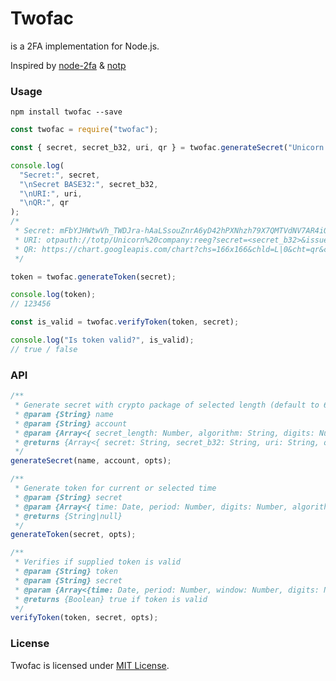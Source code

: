 # Twofac

is a 2FA implementation for Node.js.

Inspired by [node-2fa](https://github.com/jeremyscalpello/node-2fa) & [notp](https://github.com/guyht/notp)

### Usage

`npm install twofac --save`

```javascript
const twofac = require("twofac");

const { secret, secret_b32, uri, qr } = twofac.generateSecret("Unicorn company", "username");

console.log(
  "Secret:", secret,
  "\nSecret BASE32:", secret_b32,
  "\nURI:", uri,
  "\nQR:", qr
);
/*
 * Secret: mFbYJHWtwVh_TWDJra-hAaLSsouZnrA6yD42hPXNhzh79X7QMTVdNV7AR4iOLlcUDtTUAuG6wTVqNuQKB_6IFQ
 * URI: otpauth://totp/Unicorn%20company:reeg?secret=<secret_b32>&issuer=Unicorn%20company&algorithm=SHA1&digits=6&period=30
 * QR: https://chart.googleapis.com/chart?chs=166x166&chld=L|0&cht=qr&chl=otpauth%3A%2F%2Ftotp%2FUnicorn%20company%3Areeg%3Fsecret%3D<secret_b32>%26issuer%3DUnicorn%20company%26algorithm%3DSHA1%26digits%3D6%26period%3D30
 */

token = twofac.generateToken(secret);

console.log(token);
// 123456

const is_valid = twofac.verifyToken(token, secret);

console.log("Is token valid?", is_valid);
// true / false
```

### API

```javascript
/**
 * Generate secret with crypto package of selected length (default to 64)
 * @param {String} name
 * @param {String} account
 * @param {Array<{ secret_length: Number, algorithm: String, digits: Number, period: Number }>} [opts]
 * @returns {Array<{ secret: String, secret_b32: String, uri: String, qr: String }}
 */
generateSecret(name, account, opts);
```

```javascript
/**
 * Generate token for current or selected time
 * @param {String} secret
 * @param {Array<{ time: Date, period: Number, digits: Number, algorithm: String, counter: Number }>} [opts]
 * @returns {String|null}
 */
generateToken(secret, opts);
```

```javascript
/**
 * Verifies if supplied token is valid
 * @param {String} token
 * @param {String} secret
 * @param {Array<{time: Date, period: Number, window: Number, digits: Number, algorithm: String}>} [opts]
 * @returns {Boolean} true if token is valid
 */
verifyToken(token, secret, opts);
```

### License

Twofac is licensed under [MIT License](./LICENSE).
